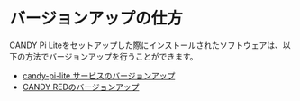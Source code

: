 # バージョンアップの仕方

CANDY Pi Liteをセットアップした際にインストールされたソフトウェアは、以下の方法でバージョンアップを行うことができます。

* [candy-pi-lite サービスのバージョンアップ](candy-pi-lite-service.md)
* [CANDY REDのバージョンアップ](candy-red.md)
